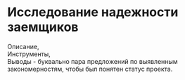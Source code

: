 # Исследование надежности заемщиков

Описание,  
Инструменты,  
Выводы - буквально пара предложений по выявленным закономерностям, чтобы был понятен статус проекта.
